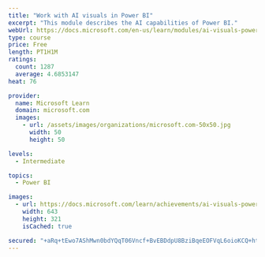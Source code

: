 ```yaml
---
title: "Work with AI visuals in Power BI"
excerpt: "This module describes the AI capabilities of Power BI."
webUrl: https://docs.microsoft.com/en-us/learn/modules/ai-visuals-power-bi/
type: course
price: Free
length: PT1H1M
ratings:
  count: 1287
  average: 4.6853147
heat: 76

provider:
  name: Microsoft Learn
  domain: microsoft.com
  images:
    - url: /assets/images/organizations/microsoft.com-50x50.jpg
      width: 50
      height: 50

levels:
  - Intermediate

topics:
  - Power BI

images:
  - url: https://docs.microsoft.com/learn/achievements/ai-visuals-power-bi-social.png
    width: 643
    height: 321
    isCached: true

secured: "+aRq+tEwo7AShMwn0bdYQqT06Vncf+BvEBDdpU8BziBqeEOFVqL6oioKCQ+htvvnnpYw0/d/AQTYq5Hc99u3jbON1Jy42FBPn78HVomDlnn6ezSne2gPXFzdQrcm88mkPCt4r7m48BwDwB5aSrOPpbsuWUAGX+w4wDCrhgpAOCg0Lia3fSE5+D05eg/WHAtKTrHJ+Iv95TNGI08gfMFA20Yl90j6t9S6siJZQ+G/fkoU5WtQb/YN6ASSB3ZPtiXs7XM0nwFDiICX1vhaGF/TtUFcfjUd7N5Vl2tV0z6EvjUmMHHhRuE2tutfK5oDnPFYbG2WIjXKWg+ovm63KIZTEtkfmYXMmRIc111S8RgBaSnD4pFq5qtt6P5gDZHMDkGCkyGVaRr8pP1Jkzn7borThoeqNPuUk8nNgt+Io1cFm2g=;PhFoGpqG7NqW5dpfVM/SfA=="
---
```


